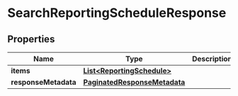 

# SearchReportingScheduleResponse


## Properties

| Name | Type | Description | Notes |
|------------ | ------------- | ------------- | -------------|
|**items** | [**List&lt;ReportingSchedule&gt;**](ReportingSchedule.md) |  |  [optional] |
|**responseMetadata** | [**PaginatedResponseMetadata**](PaginatedResponseMetadata.md) |  |  [optional] |



